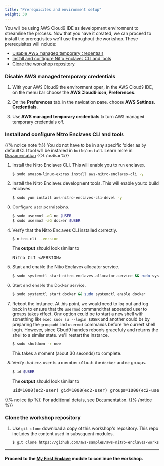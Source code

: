 ```yaml
---
title: "Prerequisites and environment setup"
weight: 30
---
```



You will be using AWS Cloud9 IDE as development environment to streamline the process. Now that you have it created, we can proceed to install the prerequisites we'll use throughout the workshop. These prerequisites will include:

* [Disable AWS managed temporary credentials](#disable-aws-managed-temporary-credentials)
* [Install and configure Nitro Enclaves CLI and tools](#install-and-configure-nitro-enclaves-cli-and-tools)
* [Clone the workshop repository](#clone-the-workshop-repository)

### Disable AWS managed temporary credentials

1. With your AWS Cloud9 the environment open, in the AWS Cloud9 IDE, on the menu bar choose the **AWS Cloud9 icon, Preferences**.

1. On the **Preferences** tab, in the navigation pane, choose **AWS Settings, Credentials**.

1. Use **AWS managed temporary credentials** to turn AWS managed temporary credentials off.


### Install and configure Nitro Enclaves CLI and tools
{{% notice note %}}
You do not have to be in any specific folder as by default CLI tool will be installed in `build/install`. Learn more in [Documentation](https://github.com/aws/aws-nitro-enclaves-cli)
{{% /notice %}}

1. Install the Nitro Enclaves CLI. This will enable you to run enclaves.
    ```sh
    $ sudo amazon-linux-extras install aws-nitro-enclaves-cli -y
    ```

1. Install the Nitro Enclaves development tools. This will enable you to build enclaves.
    ```sh
    $ sudo yum install aws-nitro-enclaves-cli-devel -y
    ```

1. Configure user permissions.
    ```sh
    $ sudo usermod -aG ne $USER
    $ sudo usermod -aG docker $USER
    ```

1. Verify that the Nitro Enclaves CLI installed correctly.
    ```sh
    $ nitro-cli --version
    ```
    The **output** should look similar to
    <pre>Nitro CLI &lt;VERSION&gt;</pre>

1. Start and enable the Nitro Enclaves allocator service.
    ```sh
    $ sudo systemctl start nitro-enclaves-allocator.service && sudo systemctl enable nitro-enclaves-allocator.service
    ```

1. Start and enable the Docker service.
    ```sh
    $ sudo systemctl start docker && sudo systemctl enable docker
    ```

1. Reboot the instance. At this point, we would need to log out and log back in to ensure that the `usermod` command that appended user to groups takes effect. One option could be to start a new shell with something like `exec sudo su --login $USER` and another could be by preparing the `groupadd` and `usermod` commands before the current shell login. However, since Cloud9 handles reboots gracefully and returns the shell to a similar state, we'll restart the instance.
    ```sh
    $ sudo shutdown -r now
    ```
    This takes a moment (about 30 seconds) to complete.
    
    <!--
        {{% notice note %}}
    While we would only need to log out and log back in to ensure that the `usermod` command that appended our `ec2-user` user to the groups takes effect, Cloud9 handles reboots gracefully and returns the shell to a similar state. An alternative option could be to start a new shell with something like `exec sudo su --login $USER`.
        {{% /notice %}}
    -->

1. Verify that `ec2-user` is a member of both the `docker` and `ne` groups.
    ```sh
    $ id $USER
    ```

    The **output** should look similar to
    <pre>uid=1000(ec2-user) gid=1000(ec2-user) groups=1000(ec2-user),4(adm),10(wheel),190(systemd-journal),991(docker),1001(ne)</pre>

{{% notice tip %}}
For additional details, see [Documentation](https://docs.aws.amazon.com/enclaves/latest/user/nitro-enclave-cli-install.html).
{{% /notice %}}

### Clone the workshop repository

1. Use `git clone` download a copy of this workshop's repository. This repo includes the content used in subsequent modules.
    ```sh
    $ git clone https://github.com/aws-samples/aws-nitro-enclaves-workshop.git
    ```

---
#### Proceed to the [My First Enclave](../my-first-enclave.html) module to continue the workshop.